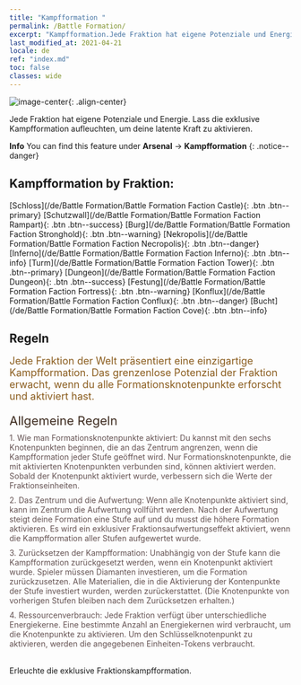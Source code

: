 ```yaml
---
title: "Kampfformation "
permalink: /Battle Formation/
excerpt: "Kampfformation.Jede Fraktion hat eigene Potenziale und Energie. Lass die exklusive Kampfformation aufleuchten, um deine latente Kraft zu aktivieren."
last_modified_at: 2021-04-21
locale: de
ref: "index.md"
toc: false
classes: wide
---
```


![image-center](/images/newBattleFormation.jpg){: .align-center}

  Jede Fraktion hat eigene Potenziale und Energie. Lass die exklusive Kampfformation aufleuchten, um deine latente Kraft zu aktivieren.

**Info** You can find this feature under **Arsenal** -> **Kampfformation** 
{: .notice--danger}

## Kampfformation by Fraktion: 

  [Schloss](/de/Battle Formation/Battle Formation Faction Castle){: .btn .btn--primary} [Schutzwall](/de/Battle Formation/Battle Formation Faction Rampart){: .btn .btn--success} [Burg](/de/Battle Formation/Battle Formation Faction Stronghold){: .btn .btn--warning} [Nekropolis](/de/Battle Formation/Battle Formation Faction Necropolis){: .btn .btn--danger} [Inferno](/de/Battle Formation/Battle Formation Faction Inferno){: .btn .btn--info} [Turm](/de/Battle Formation/Battle Formation Faction Tower){: .btn .btn--primary} [Dungeon](/de/Battle Formation/Battle Formation Faction Dungeon){: .btn .btn--success} [Festung](/de/Battle Formation/Battle Formation Faction Fortress){: .btn .btn--warning} [Konflux](/de/Battle Formation/Battle Formation Faction Conflux){: .btn .btn--danger} [Bucht](/de/Battle Formation/Battle Formation Faction Cove){: .btn .btn--info} 

## Regeln

  <span style="color: #8a5c1d;font-size:18px">Jede Fraktion der Welt präsentiert eine einzigartige Kampfformation. Das grenzenlose Potenzial der Fraktion erwacht, wenn du alle Formationsknotenpunkte erforscht und aktiviert hast. </span><br/><span style="color: #ffffff">　</span><br/><span style="color: #3c2a1e;font-size:22px">Allgemeine Regeln</span><br/><span style="color: #ffffff;font-size:6px">　</span><br/><span style="color: #645252">1. Wie man Formationsknotenpunkte aktiviert: Du kannst mit den sechs Knotenpunkten beginnen, die an das Zentrum angrenzen, wenn die Kampfformation jeder Stufe geöffnet wird. Nur Formationsknotenpunkte, die mit aktivierten Knotenpunkten verbunden sind, können aktiviert werden. Sobald der Knotenpunkt aktiviert wurde, verbessern sich die Werte der Fraktionseinheiten. </span><br/><span style="color: #ffffff;font-size:6px">　</span><br/><span style="color: #645252">2. Das Zentrum und die Aufwertung: Wenn alle Knotenpunkte aktiviert sind, kann im Zentrum die Aufwertung vollführt werden. Nach der Aufwertung steigt deine Formation eine Stufe auf und du musst die höhere Formation aktivieren. Es wird ein exklusiver Fraktionsaufwertungseffekt aktiviert, wenn die Kampfformation aller Stufen aufgewertet wurde. </span><br/><span style="color: #ffffff;font-size:6px">　</span><br/><span style="color: #645252">3. Zurücksetzen der Kampfformation: Unabhängig von der Stufe kann die Kampfformation zurückgesetzt werden, wenn ein Knotenpunkt aktiviert wurde. Spieler müssen Diamanten investieren, um die Formation zurückzusetzen. Alle Materialien, die in die Aktivierung der Kontenpunkte der Stufe investiert wurden, werden zurückerstattet. (Die Knotenpunkte von vorherigen Stufen bleiben nach dem Zurücksetzen erhalten.) </span><br/><span style="color: #ffffff;font-size:6px">　</span><br/><span style="color: #645252">4. Ressourcenverbrauch: Jede Fraktion verfügt über unterschiedliche Energiekerne. Eine bestimmte Anzahl an Energiekernen wird verbraucht, um die Knotenpunkte zu aktivieren. Um den Schlüsselknotenpunkt zu aktivieren, werden die angegebenen Einheiten-Tokens verbraucht.</span>

<br/>  Erleuchte die exklusive Fraktionskampfformation.

<br/>